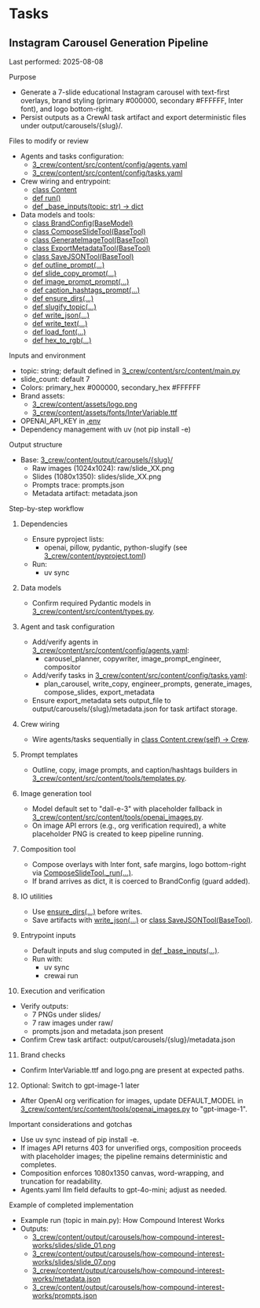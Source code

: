 # Tasks

## Instagram Carousel Generation Pipeline
Last performed: 2025-08-08

Purpose
- Generate a 7-slide educational Instagram carousel with text-first overlays, brand styling (primary #000000, secondary #FFFFFF, Inter font), and logo bottom-right.
- Persist outputs as a CrewAI task artifact and export deterministic files under output/carousels/{slug}/.

Files to modify or review
- Agents and tasks configuration:
  - [3_crew/content/src/content/config/agents.yaml](3_crew/content/src/content/config/agents.yaml)
  - [3_crew/content/src/content/config/tasks.yaml](3_crew/content/src/content/config/tasks.yaml)
- Crew wiring and entrypoint:
  - [class Content](3_crew/content/src/content/crew.py:13)
  - [def run()](3_crew/content/src/content/main.py:29)
  - [def _base_inputs(topic: str) -> dict](3_crew/content/src/content/main.py:20)
- Data models and tools:
  - [class BrandConfig(BaseModel)](3_crew/content/src/content/types.py:8)
  - [class ComposeSlideTool(BaseTool)](3_crew/content/src/content/tools/composer.py:86)
  - [class GenerateImageTool(BaseTool)](3_crew/content/src/content/tools/openai_images.py:38)
  - [class ExportMetadataTool(BaseTool)](3_crew/content/src/content/tools/export_metadata.py:28)
  - [class SaveJSONTool(BaseTool)](3_crew/content/src/content/tools/save_json.py:14)
  - [def outline_prompt(...)](3_crew/content/src/content/tools/templates.py:6)
  - [def slide_copy_prompt(...)](3_crew/content/src/content/tools/templates.py:34)
  - [def image_prompt_prompt(...)](3_crew/content/src/content/tools/templates.py:66)
  - [def caption_hashtags_prompt(...)](3_crew/content/src/content/tools/templates.py:98)
  - [def ensure_dirs(...)](3_crew/content/src/content/tools/io_utils.py:9)
  - [def slugify_topic(...)](3_crew/content/src/content/tools/io_utils.py:18)
  - [def write_json(...)](3_crew/content/src/content/tools/io_utils.py:23)
  - [def write_text(...)](3_crew/content/src/content/tools/io_utils.py:29)
  - [def load_font(...)](3_crew/content/src/content/tools/brand.py:20)
  - [def hex_to_rgb(...)](3_crew/content/src/content/tools/brand.py:27)

Inputs and environment
- topic: string; default defined in [3_crew/content/src/content/main.py](3_crew/content/src/content/main.py)
- slide_count: default 7
- Colors: primary_hex #000000, secondary_hex #FFFFFF
- Brand assets:
  - [3_crew/content/assets/logo.png](3_crew/content/assets/logo.png)
  - [3_crew/content/assets/fonts/InterVariable.ttf](3_crew/content/assets/fonts/InterVariable.ttf)
- OPENAI_API_KEY in [.env](3_crew/content/.env)
- Dependency management with uv (not pip install -e)

Output structure
- Base: [3_crew/content/output/carousels/{slug}/](3_crew/content/output/carousels/{slug}/)
  - Raw images (1024x1024): raw/slide_XX.png
  - Slides (1080x1350): slides/slide_XX.png
  - Prompts trace: prompts.json
  - Metadata artifact: metadata.json

Step-by-step workflow
1) Dependencies
   - Ensure pyproject lists:
     - openai, pillow, pydantic, python-slugify (see [3_crew/content/pyproject.toml](3_crew/content/pyproject.toml))
   - Run:
     - uv sync

2) Data models
   - Confirm required Pydantic models in [3_crew/content/src/content/types.py](3_crew/content/src/content/types.py).

3) Agent and task configuration
   - Add/verify agents in [3_crew/content/src/content/config/agents.yaml](3_crew/content/src/content/config/agents.yaml):
     - carousel_planner, copywriter, image_prompt_engineer, compositor
   - Add/verify tasks in [3_crew/content/src/content/config/tasks.yaml](3_crew/content/src/content/config/tasks.yaml):
     - plan_carousel, write_copy, engineer_prompts, generate_images, compose_slides, export_metadata
   - Ensure export_metadata sets output_file to output/carousels/{slug}/metadata.json for task artifact storage.

4) Crew wiring
   - Wire agents/tasks sequentially in [class Content.crew(self) -> Crew](3_crew/content/src/content/crew.py:122).

5) Prompt templates
   - Outline, copy, image prompts, and caption/hashtags builders in [3_crew/content/src/content/tools/templates.py](3_crew/content/src/content/tools/templates.py).

6) Image generation tool
   - Model default set to "dall-e-3" with placeholder fallback in [3_crew/content/src/content/tools/openai_images.py](3_crew/content/src/content/tools/openai_images.py:13).
   - On image API errors (e.g., org verification required), a white placeholder PNG is created to keep pipeline running.

7) Composition tool
   - Compose overlays with Inter font, safe margins, logo bottom-right via [ComposeSlideTool._run(...)](3_crew/content/src/content/tools/composer.py:94).
   - If brand arrives as dict, it is coerced to BrandConfig (guard added).

8) IO utilities
   - Use [ensure_dirs(...)](3_crew/content/src/content/tools/io_utils.py:9) before writes.
   - Save artifacts with [write_json(...)](3_crew/content/src/content/tools/io_utils.py:23) or [class SaveJSONTool(BaseTool)](3_crew/content/src/content/tools/save_json.py:14).

9) Entrypoint inputs
   - Default inputs and slug computed in [def _base_inputs(...)](3_crew/content/src/content/main.py:20).
   - Run with:
     - uv sync
     - crewai run

10) Execution and verification
   - Verify outputs:
     - 7 PNGs under slides/
     - 7 raw images under raw/
     - prompts.json and metadata.json present
   - Confirm Crew task artifact: output/carousels/{slug}/metadata.json

11) Brand checks
   - Confirm InterVariable.ttf and logo.png are present at expected paths.

12) Optional: Switch to gpt-image-1 later
   - After OpenAI org verification for images, update DEFAULT_MODEL in [3_crew/content/src/content/tools/openai_images.py](3_crew/content/src/content/tools/openai_images.py:13) to "gpt-image-1".

Important considerations and gotchas
- Use uv sync instead of pip install -e.
- If images API returns 403 for unverified orgs, composition proceeds with placeholder images; the pipeline remains deterministic and completes.
- Composition enforces 1080x1350 canvas, word-wrapping, and truncation for readability.
- Agents.yaml llm field defaults to gpt-4o-mini; adjust as needed.

Example of completed implementation
- Example run (topic in main.py): How Compound Interest Works
- Outputs:
  - [3_crew/content/output/carousels/how-compound-interest-works/slides/slide_01.png](3_crew/content/output/carousels/how-compound-interest-works/slides/slide_01.png)
  - [3_crew/content/output/carousels/how-compound-interest-works/slides/slide_07.png](3_crew/content/output/carousels/how-compound-interest-works/slides/slide_07.png)
  - [3_crew/content/output/carousels/how-compound-interest-works/metadata.json](3_crew/content/output/carousels/how-compound-interest-works/metadata.json)
  - [3_crew/content/output/carousels/how-compound-interest-works/prompts.json](3_crew/content/output/carousels/how-compound-interest-works/prompts.json)